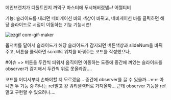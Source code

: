 메인브랜치가 디폴트인지 까먹구 마스터에 푸시해버렸넴~! 어쩔티비

기능: 슬라이드를 내리면 네비게이션 바의 색상이 바뀌고, 네비게이션 바를 클릭하면 해당 슬라이드로 시점이 이동하는 기능
기능시연!

![ezgif com-gif-maker](https://user-images.githubusercontent.com/69359991/179124014-8e241ad0-9579-42bc-8e7e-5fb439bce000.gif)

옵저버를 달아서 슬라이드가 해당 슬라이드가 감지되면 버튼색상과 slideNum을 바꿔주고, 
버튼을 클릭하면 scroll의 위치를 바꿔주는 코드를 작성했으나, 

#이슈 => 버튼을 두칸씩 띄워서 움직이면 이동하는 도중에 중간에 껴있는 슬라이드를 observer가 감지해서 두칸씩 위로 못올라감....

코드를 어디서부터 손봐야할 지 모르겠움... 중간에 observer를 끌 수 있을까...ㅠㅠ
아니면 두 기능 중 하나는 ref말고 걍 쿼리셀렉터로 가져올까... 근데 observer 기능을 ref말고 구현할 수 있으려나.... 
